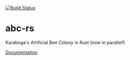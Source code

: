 [![Build Status](https://travis-ci.org/daviddonna/abc-rs.svg?branch=master)](https://travis-ci.org/daviddonna/abc-rs)

# abc-rs
Karaboga's Artificial Bee Colony in Rust (now in parallel!)

[Documentation](https://daviddonna.github.io/abc-rs)
